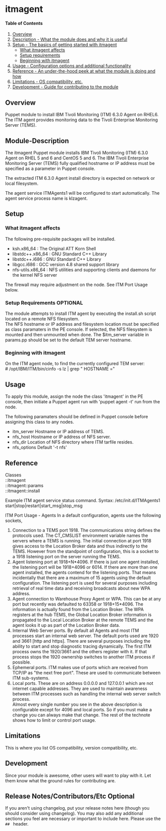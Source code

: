 # itmagent

#### Table of Contents

1. [Overview](#overview)
2. [Description - What the module does and why it is useful](#module-description)
3. [Setup - The basics of getting started with itmagent](#setup)
    * [What itmagent affects](#what-itmagent-affects)
    * [Setup requirements](#setup-requirements)
    * [Beginning with itmagent](#beginning-with-itmagent)
4. [Usage - Configuration options and additional functionality](#usage)
5. [Reference - An under-the-hood peek at what the module is doing and how](#reference)
6. [Limitations - OS compatibility, etc.](#limitations)
7. [Development - Guide for contributing to the module](#development)

## Overview

Puppet module to install IBM Tivoli Monitoring (ITM) 6.3.0 Agent on RHEL6.
The ITM agent provides monitoring data to the Tivoli Enterprise Monitoring Server
(TEMS).

## Module-Description

The itmagent Puppet module installs IBM Tivoli Monitoring (ITM) 6.3.0 Agent on
RHEL 5 and 6 and CentOS 5 and 6. The IBM Tivoli Enterprise Monitoring Server 
(TEMS) fully qualified hostname or IP address must be specified as a parameter
in Puppet console.

The extracted ITM 6.3.0 Agent install directory is expected on network or local
filesystem. 

The agent service ITMAgents1 will be configured to start automatically.  The 
agent service process name is klzagent.

## Setup

### What itmagent affects

The following pre-requisite packages will be installed.
* ksh.x86_64             : The Original ATT Korn Shell
* libstdc++.x86_64       : GNU Standard C++ Library
* libstdc++.i686         : GNU Standard C++ Library
* libgcc.i686            : GCC version 4.8 shared support library
* nfs-utils.x86_64       : NFS utilities and supporting clients and daemons for the kernel NFS server

The firewall may require adjustment on the node.  See ITM Port Usage below.<br>

### Setup Requirements **OPTIONAL**

The module attempts to install ITM agent by executing the install.sh script 
located on a remote NFS filesystem.  
The NFS hostname or IP address and filesystem location must be specified as 
class paramaters in the PE console.
If selected, the NFS filesystem is mounted and then unmounted when done.
The $itm_server variable in params.pp should be set to the default TEM server
hostname.

### Beginning with itmagent
On the ITM agent node, to find the currently configured TEM server:<br>
\# /opt/IBM/ITM/bin/cinfo -s lz | grep " HOSTNAME ="

## Usage

To apply this module, assign the node the class 'itmagent' in the PE console,
then initiate a Puppet agent run with 'puppet agent -t' run from the node.

The following paramaters should be defined in Puppet console before assigning
this class to any nodes.

* itm_server	  Hostname or IP address of TEMS.
* nfs_host        Hostname or IP address of NFS server.    
* nfs_dir         Location of NFS directory where ITM tarfile resides.
* nfs_options	  Default '-t nfs'

## Reference

Classes<br>
::itmagent<br>
::itmagent::params<br>
::itmagent::install<br>

Example ITM agent service status command.
Syntax: /etc/init.d/ITMAgents1 start|stop|restart|start_msg|stop_msg

ITM Port Usage - Agents
In a default configuration, agents use the following sockets,<br>
1. Connection to a TEMS port 1918. The communications string defines the protocols used. The CT_CMSLIST environment variable names the servers where a TEMS is running. The initial connection at port 1918 gives access to the Location Broker data and thus indirectly to the TEMS. However from the standpoint of configuration, this is a socket to a 1918 listening port on the server running the TEMS.<br>
2. Agent listening port at 1918+N\*4096. If there is just one agent installed, the listening port will be 1918+4096 or 6014. If there are more than one agent installed, the agents contend for the listening ports. That means incidentally that there are a maximum of 15 agents using the default configuration. The listening port is used for several purposes including retrieval of real time data and receiving broadcasts about new WPA address.<br>
3. Agent connection to Warehouse Proxy Agent or WPA. This can be at any port but recently was defaulted to 63358 or 1918+15\*4096. The information is actually found from the Location Broker. The WPA registers at the hub TEMS, the Global Location Broker information is propagated to the Local Location Broker at the remote TEMS and the agent looks it up as part of the Location Broker data.<br>
4. Internal Web Server ports. By default all Agents and most ITM processes start an internal web server. The default ports used are 1920 and 3661 [http and https]. There are several purposes including the ability to start and stop diagnostic tracing dynamically. The first ITM process owns the 1920/3661 and the others register with it. If that process stops the 1920 ownership switches to another ITM process if possible.<br>
5. Ephemeral ports. ITM makes use of ports which are received from TCP/IP as "the next free port". These are used to communicate between ITM sub-systems.<br>
6. Local ports. These are on address 0.0.0.0 and 127.0.0.1 which are not internet capable addresses. They are used to maintain awareness between ITM processes such as handling the internal web server switch process.<br>
Almost every single number you see in the above description is configurable except for 4096 and local ports. So if you must make a change you can always make that change. The rest of the technote shows how to limit or control port usage.

## Limitations

This is where you list OS compatibility, version compatibility, etc.

## Development

Since your module is awesome, other users will want to play with it. Let them
know what the ground rules for contributing are.

## Release Notes/Contributors/Etc **Optional**

If you aren't using changelog, put your release notes here (though you should
consider using changelog). You may also add any additional sections you feel are
necessary or important to include here. Please use the `## ` header.
